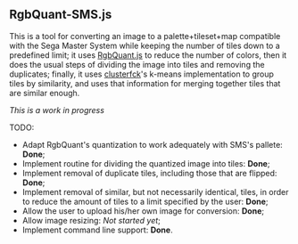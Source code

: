 RgbQuant-SMS.js
-----------

This is a tool for converting an image to a palette+tileset+map compatible with the Sega Master System while keeping the number of tiles down to a predefined limit; it uses [RgbQuant.js] to reduce the number of colors, then it does the usual steps of dividing the image into tiles and removing the duplicates; finally, it uses [clusterfck]'s k-means implementation to group tiles by similarity, and uses that information for merging together tiles that are similar enough.

*This is a work in progress*

TODO:

- Adapt RgbQuant's quantization to work adequately with SMS's pallete: **Done**;
- Implement routine for dividing the quantized image into tiles: **Done**;
- Implement removal of duplicate tiles, including those that are flipped: **Done**;
- Implement removal of similar, but not necessarily identical, tiles, in order to reduce the amount of tiles to a limit specified by the user: **Done**;
- Allow the user to upload his/her own image for conversion: **Done**;
- Allow image resizing: *Not started yet*;
- Implement command line support: **Done**.

[RgbQuant.js]: https://github.com/leeoniya/RgbQuant.js
[clusterfck]: https://github.com/harthur/clusterfck
